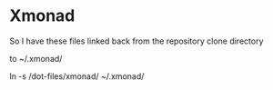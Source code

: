 # Xmonad
So I have these files linked back from the repository clone directory

to ~/.xmonad/


ln -s <path>/dot-files/xmonad/<file> ~/.xmonad/
